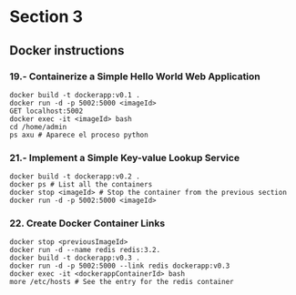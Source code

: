 # Section 3

## Docker instructions

### 19.- Containerize a Simple Hello World Web Application

```
docker build -t dockerapp:v0.1 .
docker run -d -p 5002:5000 <imageId>
GET localhost:5002
docker exec -it <imageId> bash
cd /home/admin
ps axu # Aparece el proceso python
```

### 21.- Implement a Simple Key-value Lookup Service

```
docker build -t dockerapp:v0.2 .
docker ps # List all the containers
docker stop <imageId> # Stop the container from the previous section
docker run -d -p 5002:5000 <imageId>
```

### 22. Create Docker Container Links

```
docker stop <previousImageId>
docker run -d --name redis redis:3.2.
docker build -t dockerapp:v0.3 .
docker run -d -p 5002:5000 --link redis dockerapp:v0.3
docker exec -it <dockerappContainerId> bash
more /etc/hosts # See the entry for the redis container
```